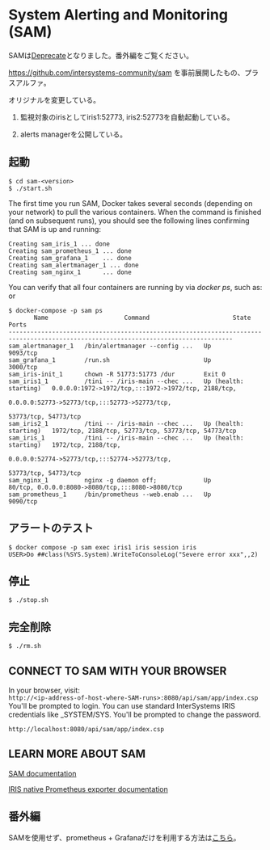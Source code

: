 # System Alerting and Monitoring (SAM) 

SAMは[Deprecate](https://www.intersystems.com/support/product-alerts-advisories/advisory-deprecation-of-intersystems-system-alerting-and-monitoring-sam/)となりました。番外編をご覧ください。

https://github.com/intersystems-community/sam を事前展開したもの、プラスアルファ。

オリジナルを変更している。
1. 監視対象のirisとしてiris1:52773, iris2:52773を自動起動している。

2. alerts managerを公開している。

## 起動
```
$ cd sam-<version>
$ ./start.sh
```
   
The first time you run SAM, Docker takes several seconds 
(depending on your network) to pull the various containers. 
When the command is finished (and on subsequent runs), you should 
see the following lines confirming that SAM is up and running:   
```  
Creating sam_iris_1 ... done  
Creating sam_prometheus_1 ... done  
Creating sam_grafana_1    ... done   
Creating sam_alertmanager_1 ... done  
Creating sam_nginx_1      ... done  
```   
   
You can verify that all four containers are running by via *docker ps*, such as: or 
```
$ docker-compose -p sam ps
       Name                     Command                       State                                   Ports
------------------------------------------------------------------------------------------------------------------------------------
sam_alertmanager_1   /bin/alertmanager --config ...   Up                      9093/tcp
sam_grafana_1        /run.sh                          Up                      3000/tcp
sam_iris-init_1      chown -R 51773:51773 /dur        Exit 0
sam_iris1_1          /tini -- /iris-main --chec ...   Up (health: starting)   0.0.0.0:1972->1972/tcp,:::1972->1972/tcp, 2188/tcp,
                                                                              0.0.0.0:52773->52773/tcp,:::52773->52773/tcp,
                                                                              53773/tcp, 54773/tcp
sam_iris2_1          /tini -- /iris-main --chec ...   Up (health: starting)   1972/tcp, 2188/tcp, 52773/tcp, 53773/tcp, 54773/tcp
sam_iris_1           /tini -- /iris-main --chec ...   Up (health: starting)   1972/tcp, 2188/tcp,
                                                                              0.0.0.0:52774->52773/tcp,:::52774->52773/tcp,
                                                                              53773/tcp, 54773/tcp
sam_nginx_1          nginx -g daemon off;             Up                      80/tcp, 0.0.0.0:8080->8080/tcp,:::8080->8080/tcp
sam_prometheus_1     /bin/prometheus --web.enab ...   Up                      9090/tcp

```
## アラートのテスト
```
$ docker compose -p sam exec iris1 iris session iris
USER>Do ##class(%SYS.System).WriteToConsoleLog("Severe error xxx",,2)
```

## 停止 
```$ ./stop.sh```

## 完全削除
```$ ./rm.sh```

## CONNECT TO SAM WITH YOUR BROWSER
In your browser, visit:  
	```http://<ip-address-of-host-where-SAM-runs>:8080/api/sam/app/index.csp```  
You'll be prompted to login. You can use standard InterSystems IRIS credentials like _SYSTEM/SYS. You'll be prompted to change the password.


```  
http://localhost:8080/api/sam/app/index.csp
```  

## LEARN MORE ABOUT SAM
[SAM documentation](https://docs.intersystems.com/sam/csp/docbook/Doc.View.cls?KEY=ASAM)

[IRIS native Prometheus exporter documentation](https://docs.intersystems.com/irislatest/csp/docbook/DocBook.UI.Page.cls?KEY=GCM_rest)

## 番外編
SAMを使用せず、prometheus + Grafanaだけを利用する方法は[こちら](nosam-2.0.1.181/README.md)。
